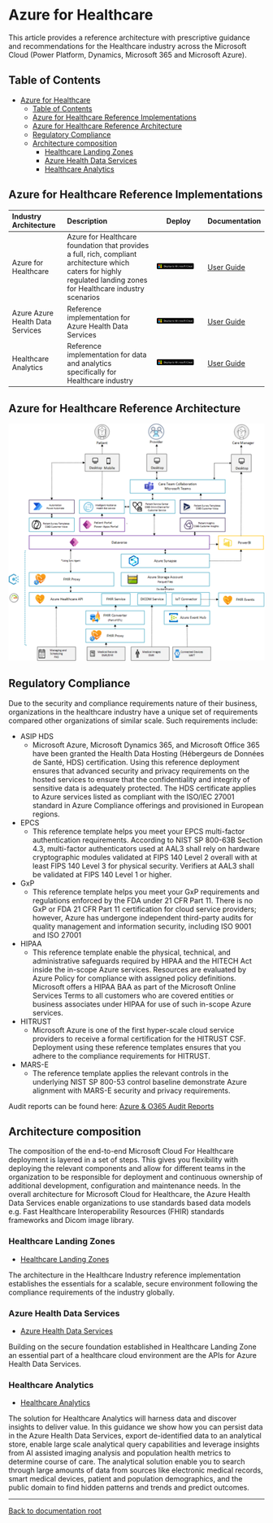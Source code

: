 # Azure for Healthcare

This article provides a reference architecture with prescriptive guidance and recommendations for the Healthcare industry across the Microsoft Cloud (Power Platform, Dynamics, Microsoft 365 and Microsoft Azure).

## Table of Contents

- [Azure for Healthcare](#azure-for-healthcare)
  - [Table of Contents](#table-of-contents)
  - [Azure for Healthcare Reference Implementations](#azure-for-healthcare-reference-implementations)
  - [Azure for Healthcare Reference Architecture](#azure-for-healthcare-reference-architecture)
  - [Regulatory Compliance](#regulatory-compliance)
  - [Architecture composition](#architecture-composition)
    - [Healthcare Landing Zones](#healthcare-landing-zones)
    - [Azure Health Data Services](#azure-health-data-services)
    - [Healthcare Analytics](#healthcare-analytics)

## Azure for Healthcare Reference Implementations

| Industry Architecture | Description | Deploy | Documentation
|:----------------------|:------------|--------|--------------|
| Azure for Healthcare | Azure for Healthcare foundation that provides a full, rich, compliant architecture which caters for highly regulated landing zones for Healthcare industry scenarios |[![Deploy To Microsoft Cloud](../docs/deploytomicrosoftcloud.svg)](https://aka.ms/afhRI) | [User Guide](./referenceImplementation/readme.md)
| Azure Azure Health Data Services | Reference implementation for Azure Health Data Services |[![Deploy To Microsoft Cloud](../docs/deploytomicrosoftcloud.svg)](https://aka.ms/afhApis) | [User Guide](./solutions/healthcareApis)
| Healthcare Analytics | Reference implementation for data and analytics specifically for Healthcare industry |[![Deploy To Microsoft Cloud](../docs/deploytomicrosoftcloud.svg)](https://aka.ms/afhAnalytics) | [User Guide](./solutions/clinicalAnalytics)

## Azure for Healthcare Reference Architecture

![Healthcare Industry Reference Architecture](./docs/mc4h-reference-architecture.png)

## Regulatory Compliance

Due to the security and compliance requirements nature of their business, organizations in the healthcare industry have a unique set of requirements compared other organizations of similar scale. Such requirements include:

- ASIP HDS
  - Microsoft Azure, Microsoft Dynamics 365, and Microsoft Office 365 have been granted the Health Data Hosting (Hébergeurs de Données de Santé, HDS) certification. Using this reference deployment ensures that advanced security and privacy requirements on the hosted services to ensure that the confidentiality and integrity of sensitive data is adequately protected. The HDS certificate applies to Azure services listed as compliant with the ISO/IEC 27001 standard in Azure Compliance offerings and provisioned in European regions.
- EPCS
  - This reference template helps you meet your EPCS multi-factor authentication requirements. According to NIST SP 800-63B Section 4.3, multi-factor authenticators used at AAL3 shall rely on hardware cryptographic modules validated at FIPS 140 Level 2 overall with at least FIPS 140 Level 3 for physical security. Verifiers at AAL3 shall be validated at FIPS 140 Level 1 or higher.
- GxP
  - This reference template helps you meet your GxP requirements and regulations enforced by the FDA under 21 CFR Part 11. There is no GxP or FDA 21 CFR Part 11 certification for cloud service providers; however, Azure has undergone independent third-party audits for quality management and information security, including ISO 9001 and ISO 27001
- HIPAA
  - This reference template enable the physical, technical, and administrative safeguards required by HIPAA and the HITECH Act inside the in-scope Azure services. Resources are evaluated by Azure Policy for compliance with assigned policy definitions. Microsoft offers a HIPAA BAA as part of the Microsoft Online Services Terms to all customers who are covered entities or business associates under HIPAA for use of such in-scope Azure services.
- HITRUST
  - Microsoft Azure is one of the first hyper-scale cloud service providers to receive a formal certification for the HITRUST CSF. Deployment using these reference templates ensures that you adhere to the compliance requirements for HITRUST.
- MARS-E
  - The reference template applies the relevant controls in the underlying NIST SP 800-53 control baseline demonstrate Azure alignment with MARS-E security and privacy requirements.
  
Audit reports can be found here: [Azure & O365 Audit Reports](https://servicetrust.microsoft.com/ViewPage/MSComplianceGuideV3?command=Download&downloadType=Document&downloadId=15d5a5fa-fbb6-4ea6-8126-2a2c684ae789&tab=7027ead0-3d6b-11e9-b9e1-290b1eb4cdeb&docTab=7027ead0-3d6b-11e9-b9e1-290b1eb4cdeb_GRC_Assessment_Reports)

## Architecture composition

The composition of the end-to-end Microsoft Cloud For Healthcare deployment is layered in a set of steps. This gives you flexibility with deploying the relevant components and allow for different teams in the organization to be responsible for deployment and continuous ownership of additional development, configuration and maintenance needs. In the overall architecture for Microsoft Cloud for Healthcare, the Azure Health Data Services enable organizations to use standards based data models e.g. Fast Healthcare Interoperability Resources (FHIR) standards frameworks and Dicom image library.

### Healthcare Landing Zones

- [Healthcare Landing Zones](./referenceImplementation)

The architecture in the Healthcare Industry reference implementation establishes the essentials for a scalable, secure environment following the compliance requirements of the industry globally.

### Azure Health Data Services

- [Azure Health Data Services](./solutions/healthcareApis/readme.md)

Building on the secure foundation established in Healthcare Landing Zone an essential part of a healthcare cloud environment are the APIs for Azure Health Data Services.

### Healthcare Analytics

- [Healthcare Analytics](./solutions/clinicalAnalytics/readme.md)
  
The solution for Healthcare Analytics will harness data and discover insights to deliver value. In this guidance we show how you can persist data in the Azure Health Data Services, export de-identified data to an analytical store, enable large scale analytical query capabilities and leverage insights from AI assisted imaging analysis and population health metrics to determine course of care. The analytical solution enable you to search through large amounts of data from sources like electronic medical records, smart medical devices, patient and population demographics, and the public domain to find hidden patterns and trends and predict outcomes.

---

[Back to documentation root](../README.md)
